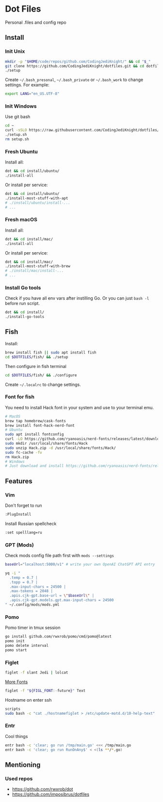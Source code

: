 # Dot Files
Personal .files and config repo

## Install
### Init Unix
```bash
mkdir -p "$HOME/code/repos/github.com/CodingJediKnight/" && cd "$_"
git clone https://github.com/CodingJediKnight/dotfiles.git && cd dotfiles
./setup
```
Create `~/.bash_presonal`, `~/.bash_private` or `~/.bash_work` to change settings.
For example:
```bash
export LANG="en_US.UTF-8"
```
### Init Windows
Use git bash
```bash
cd ~
curl -sSLO https://raw.githubusercontent.com/CodingJediKnight/dotfiles/main/install/windows/setup.sh
./setup.sh
rm setup.sh
```
### Fresh Ubuntu
Install all:
```bash
dot && cd install/ubuntu/
./install-all
```
Or install per service:
```bash
dot && cd install/ubuntu/
./install-most-stuff-with-apt
# ./install/ubuntu/install-...
# ...
```
### Fresh macOS
Install all:
```bash
dot && cd install/mac/
./install-all
```
Or install per service:
```bash
dot && cd install/mac/
./install-most-stuff-with-brew
# ./install/mac/install-...
# ...
```
### Install Go tools
Check if you have all env vars after instilling Go.
Or you can just `bash -l` before run script.
```bash
dot && cd install/
./install-go-tools
```
## Fish
Install:
```bash
brew install fish || sudo apt install fish
cd $DOTFILES/fish/ && ./setup
```
Then configure in fish terminal
```bash
cd $DOTFILES/fish/ && ./configure
```
Create `~/.localrc` to change settings.
### Font for fish
You need to install Hack font in your system and use to your terminal emu.
```bash
# MacOS
brew tap homebrew/cask-fonts
brew install font-hack-nerd-font
# Ubuntu
sudo apt install fontconfig
curl -LO https://github.com/ryanoasis/nerd-fonts/releases/latest/download/Hack.zip
sudo mkdir /usr/local/share/fonts/Hack
sudo unzip Hack.zip -d /usr/local/share/fonts/Hack/
sudo fc-cache -fv
rm Hack.zip
# Windows
# Just download and install https://github.com/ryanoasis/nerd-fonts/releases/latest/download/Hack.zip
```
## Features
### Vim
Don't forget to run
```bash
:PlugInstall
```
Install Russian spellcheck
```bash
:set spelllang=ru
```
### GPT (Mods)
Check mods config file path first with `mods --settings`

```bash
baseUrl="localhost:5000/v1" # write your own OpenAI ChatGPT API entry
```
```bash
yq -i "
  .temp = 0.7 |
  .topp = 0.7 |
  .max-input-chars = 24500 |
  .max-tokens = 2048 |
  .apis.cjk-gpt.base-url = \"$baseUrl\" |
  .apis.cjk-gpt.models.gpt.max-input-chars = 24500
" ~/.config/mods/mods.yml
```
### Pomo
Pomo timer in tmux session
```bash
go install github.com/rwxrob/pomo/cmd/pomo@latest
pomo init
pomo delete interval
pomo start
```
### Figlet
```bash
figlet -f slant Jedi | lolcat
```
[More Fonts](https://github.com/xero/figlet-fonts)
```bash
figlet -f "${FIGL_FONT:-future}" Text
```
Hostname on enter ssh
```bash
scripts
sudo bash -c "cat ./hostnamefiglet > /etc/update-motd.d/10-help-text"
```
### Entr
Cool things
```bash
entr bash -c 'clear; go run /tmp/main.go' <<< /tmp/main.go
entr bash -c 'clear; go run RunOnAny$' < <(ls **/*.go)
```

## Mentioning
### Used repos
* https://github.com/rwxrob/dot
* https://github.com/imposibrus/dotfiles
